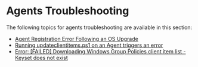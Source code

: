 [title]: # (Agents Troubleshooting)
[tags]: # (agents)
[priority]: # (1)
# Agents Troubleshooting

The following topics for agents troubleshooting are available in this section:

* [Agent Registration Error Following an OS Upgrade](agent-not-registering.md)
* [Running updateclientitems.ps1 on an Agent triggers an error](agent-ps1-update.md)
* [Error: [FAILED] Downloading Windows Group Policies client item list - Keyset does not exist](failed-downloading-windows-group-policies-client-item-list.md)
